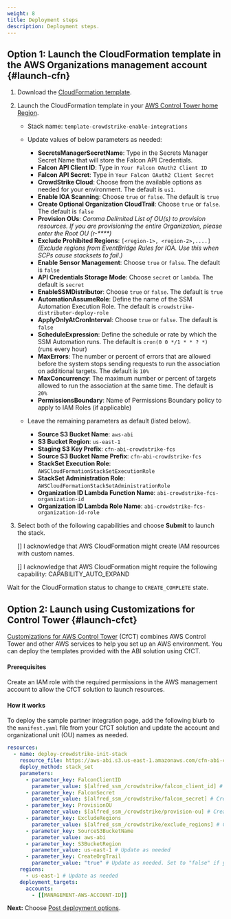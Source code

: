 ```yaml
---
weight: 8
title: Deployment steps
description: Deployment steps.
---
```


## Option 1: Launch the CloudFormation template in the AWS Organizations management account {#launch-cfn}


1. Download the [CloudFormation template](https://raw.githubusercontent.com/aws-ia/cfn-abi-crowdstrike-fcs/main/templates/crowdstrike_init_stack.yaml).
2. Launch the CloudFormation template in your [AWS Control Tower home Region](https://docs.aws.amazon.com/controltower/latest/userguide/region-how.html).
    * Stack name: `template-crowdstrike-enable-integrations`
    * Update values of below parameters as needed:
        * **SecretsManagerSecretName**: Type in the Secrets Manager Secret Name that will store the Falcon API Credentials.
        * **Falcon API Client ID**: Type in `Your Falcon OAuth2 Client ID`
        * **Falcon API Secret**: Type in `Your Falcon OAuth2 Client Secret`
        * **CrowdStrike Cloud**: Choose from the available options as needed for your environment. The default is `us1`.
        * **Enable IOA Scanning**: Choose `true` or `false`. The default is `true`
        * **Create Optional Organization CloudTrail**: Choose `true` or `false`. The default is `false`
        * **Provision OUs**: _Comma Delimited List of OU(s) to provision resources. If you are provisioning the entire Organization, please enter the Root OU (r-****)_
        * **Exclude Prohibited Regions**: `[<region-1>, <region-2>,....]`  _(Exclude regions from EventBridge Rules for IOA. Use this when SCPs cause stacksets to fail.)_
        * **Enable Sensor Management**: Choose `true` or `false`. The default is `false`
        * **API Credentials Storage Mode**: Choose `secret` or `lambda`.  The default is `secret`
        * **EnableSSMDistributor**: Choose `true` or `false`. The default is `true`
        * **AutomationAssumeRole**: Define the name of the SSM Automation Execution Role. The default is `crowdstrike-distributor-deploy-role`
        * **ApplyOnlyAtCronInterval**: Choose `true` or `false`. The default is `false`
        * **ScheduleExpression**: Define the schedule or rate by which the SSM Automation runs. The default is `cron(0 0 */1 * * ? *)` (runs every hour)
        * **MaxErrors**: The number or percent of errors that are allowed before the system stops sending requests to run the association on additional targets. The default is `10%`
        * **MaxConcurrency**: The maximum number or percent of targets allowed to run the association at the same time. The default is `20%`
        * **PermissionsBoundary**: Name of Permissions Boundary policy to apply to IAM Roles (if applicable)

    * Leave the remaining parameters as default (listed below).
        * **Source S3 Bucket Name**: `aws-abi`
        * **S3 Bucket Region**: `us-east-1` 
        * **Staging S3 Key Prefix**: `cfn-abi-crowdstrike-fcs`
        * **Source S3 Bucket Name Prefix**: `cfn-abi-crowdstrike-fcs`
        * **StackSet Execution Role**: `AWSCloudFormationStackSetExecutionRole`
        * **StackSet Administration Role**: `AWSCloudFormationStackSetAdministrationRole`
        * **Organization ID Lambda Function Name**: `abi-crowdstrike-fcs-organization-id`
        * **Organization ID Lambda Role Name**: `abi-crowdstrike-fcs-organization-id-role`

3. Select both of the following capabilities and choose **Submit** to launch the stack.

    [] I acknowledge that AWS CloudFormation might create IAM resources with custom names.

    [] I acknowledge that AWS CloudFormation might require the following capability: CAPABILITY_AUTO_EXPAND

Wait for the CloudFormation status to change to `CREATE_COMPLETE` state.


## Option 2: Launch using Customizations for Control Tower {#launch-cfct}


[Customizations for AWS Control Tower](https://aws.amazon.com/solutions/implementations/customizations-for-aws-control-tower/) (CfCT) combines AWS Control Tower and other AWS services to help you set up an AWS environment. You can deploy the templates provided with the ABI solution using CfCT.

#### Prerequisites

Create an IAM role with the required permissions in the AWS management account to allow the CfCT solution to launch resources.

#### How it works

To deploy the sample partner integration page, add the following blurb to the `manifest.yaml` file from your CfCT solution and update the account and organizational unit (OU) names as needed.

```yaml
resources:
  - name: deploy-crowdstrike-init-stack
    resource_file: https://aws-abi.s3.us-east-1.amazonaws.com/cfn-abi-crowdstrike-fcs/templates/crowdstrike_init_stack.yaml
    deploy_method: stack_set
    parameters:
      - parameter_key: FalconClientID
        parameter_value: $[alfred_ssm_/crowdstrike/falcon_client_id] # Create SSM parameter with the CrowdStrike API client ID
      - parameter_key: FalconSecret
        parameter_value: $[alfred_ssm_/crowdstrike/falcon_secret] # Create SSM parameter with the CrowdStrike API secret
      - parameter_key: ProvisionOU
        parameter_value: $[alfred_ssm_/crowdstrike/provision-ou] # Create SSM parameter with the OU name
      - parameter_key: ExcludeRegions
        parameter_value: $[alfred_ssm_/crowdstrike/exclude_regions] # Create SSM parameter with regions to exclude
      - parameter_key: SourceS3BucketName
        parameter_value: aws-abi
      - parameter_key: S3BucketRegion
        parameter_value: us-east-1 # Update as needed
      - parameter_key: CreateOrgTrail
        parameter_value: "true" # Update as needed. Set to "false" if you already have an organization trail.
    regions:
      - us-east-1 # Update as needed
    deployment_targets:
      accounts:
        - [[MANAGEMENT-AWS-ACCOUNT-ID]]
```


**Next:** Choose [Post deployment options](/post-deployment-steps/index.html).